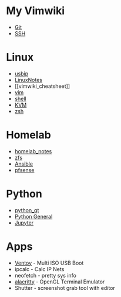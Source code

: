 # My Vimwiki

* [Git](Git)
* [SSH](SSH)

# Linux

* [usbip](usbip)
* [LinuxNotes](LinuxNotes)
* [[vimwiki_cheatsheet]]
* [vim](vim)
* [shell](shell)
* [KVM](KVM)
* [zsh](zsh)

# Homelab

* [homelab_notes](homelab_notes)
* [zfs](zfs)
* [Ansible](Ansible)
* [pfsense](pfsense)
 
# Python

* [python_qt](python_qt)
* [Python General](python_general)
* [Jupyter](Jupyter)
 
# Apps

* [Ventoy](https://github.com/ventoy/Ventoy) - Multi ISO USB Boot
* ipcalc - Calc IP Nets
* neofetch - pretty sys info
* [alacritty](alacritty) - OpenGL Terminal Emulator
* Shutter - screenshot grab tool with editor

